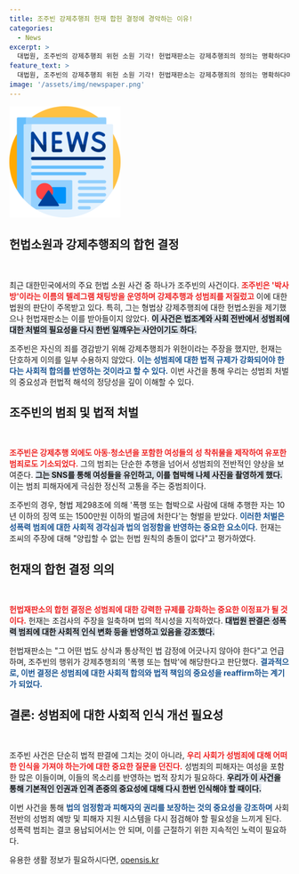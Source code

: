 ```yaml
---
title: 조주빈 강제추행죄 헌재 합헌 결정에 경악하는 이유!
categories:
  - News
excerpt: >
  대법원, 조주빈의 강제추행죄 위헌 소원 기각! 헌법재판소는 강제추행죄의 정의는 명확하다며 일관된 판례를 수호했다. 성범죄에 대한 사회적 인식을 반영한 이번 결정에 법조계의 이목이 집중되고 있다.
feature_text: >
  대법원, 조주빈의 강제추행죄 위헌 소원 기각! 헌법재판소는 강제추행죄의 정의는 명확하다며 일관된 판례를 수호했다. 성범죄에 대한 사회적 인식을 반영한 이번 결정에 법조계의 이목이 집중되고 있다.
image: '/assets/img/newspaper.png'
---
```


<p><img src="/assets/img/newspaper.png" alt="kimp 속보" /></p>

<h2 data-ke-size="size26">헌법소원과 강제추행죄의 합헌 결정</h2>

<p data-ke-size="size16">&nbsp;</p>

<p data-ke-size="size16">최근 대한민국에서의 주요 헌법 소원 사건 중 하나가 조주빈의 사건이다. <b><span style="color: #ee2323;">조주빈은 '박사방'이라는 이름의 텔레그램 채팅방을 운영하며 강제추행과 성범죄를 저질렀고</span></b> 이에 대한 법원의 판단이 주목받고 있다. 특히, 그는 형법상 강제추행죄에 대한 헌법소원을 제기했으나 헌법재판소는 이를 받아들이지 않았다. <b><span style="background-color: #21538527;">이 사건은 법조계와 사회 전반에서 성범죄에 대한 처벌의 필요성을 다시 한번 일깨우는 사안이기도 하다.</span></b></p>

<p data-ke-size="size16">조주빈은 자신의 죄를 경감받기 위해 강제추행죄가 위헌이라는 주장을 했지만, 헌재는 단호하게 이의를 일부 수용하지 않았다. <b><span style="color: #1a5490;">이는 성범죄에 대한 법적 규제가 강화되어야 한다는 사회적 합의를 반영하는 것이라고 할 수 있다.</span></b> 이번 사건을 통해 우리는 성범죄 처벌의 중요성과 헌법적 해석의 정당성을 깊이 이해할 수 있다. </p>

<h2 data-ke-size="size26">조주빈의 범죄 및 법적 처벌</h2>

<p data-ke-size="size16">&nbsp;</p>

<p data-ke-size="size16"><b><span style="color: #ee2323;">조주빈은 강제추행 외에도 아동·청소년을 포함한 여성들의 성 착취물을 제작하여 유포한 범죄로도 기소되었다.</span></b> 그의 범죄는 단순한 추행을 넘어서 성범죄의 전반적인 양상을 보여준다. <b><span style="background-color: #21538527;">그는 SNS를 통해 여성들을 유인하고, 이를 협박해 나체 사진을 촬영하게 했다.</span></b> 이는 범죄 피해자에게 극심한 정신적 고통을 주는 중범죄이다.</p>

<p data-ke-size="size16">조주빈의 경우, 형법 제298조에 의해 '폭행 또는 협박으로 사람에 대해 추행한 자는 10년 이하의 징역 또는 1500만원 이하의 벌금에 처한다'는 형벌을 받았다. <b><span style="color: #1a5490;">이러한 처벌은 성폭력 범죄에 대한 사회적 경각심과 법의 엄정함을 반영하는 중요한 요소이다.</span></b> 헌재는 조씨의 주장에 대해 "양립할 수 없는 헌법 원칙의 충돌이 없다"고 평가하였다.</p>

<h2 data-ke-size="size26">헌재의 합헌 결정 의의</h2>

<p data-ke-size="size16">&nbsp;</p>

<p data-ke-size="size16"><b><span style="color: #ee2323;">헌법재판소의 합헌 결정은 성범죄에 대한 강력한 규제를 강화하는 중요한 이정표가 될 것이다.</span></b> 헌재는 조검사의 주장을 일축하며 법의 적시성을 지적하였다. <b><span style="background-color: #21538527;">대법원 판결은 성폭력 범죄에 대한 사회적 인식 변화 등을 반영하고 있음을 강조했다.</span></b></p>

<p data-ke-size="size16">헌법재판소는 "그 어떤 법도 상식과 통상적인 법 감정에 어긋나지 않아야 한다"고 언급하며, 조주빈의 행위가 강제추행죄의 '폭행 또는 협박'에 해당한다고 판단했다. <b><span style="color: #1a5490;">결과적으로, 이번 결정은 성범죄에 대한 사회적 합의와 법적 책임의 중요성을 reaffirm하는 계기가 되었다.</span></b></p>

<h2 data-ke-size="size26">결론: 성범죄에 대한 사회적 인식 개선 필요성</h2>

<p data-ke-size="size16">&nbsp;</p>

<p data-ke-size="size16">조주빈 사건은 단순히 법적 판결에 그치는 것이 아니라, <b><span style="color: #ee2323;">우리 사회가 성범죄에 대해 어떠한 인식을 가져야 하는가에 대한 중요한 질문을 던진다.</span></b> 성범죄의 피해자는 여성을 포함한 많은 이들이며, 이들의 목소리를 반영하는 법적 장치가 필요하다. <b><span style="background-color: #21538527;">우리가 이 사건을 통해 기본적인 인권과 인격 존중의 중요성에 대해 다시 한번 인식해야 할 때이다.</span></b></p>

<p data-ke-size="size16">이번 사건을 통해 <b><span style="color: #1a5490;">법의 엄정함과 피해자의 권리를 보장하는 것의 중요성을 강조하며</span></b> 사회 전반의 성범죄 예방 및 피해자 지원 시스템을 다시 점검해야 할 필요성을 느끼게 된다. 성폭력 범죄는 결코 용납되어서는 안 되며, 이를 근절하기 위한 지속적인 노력이 필요하다.</p>
유용한 생활 정보가 필요하시다면, <a href="https://opensis.kr" rel="dofollow">opensis.kr</a>


